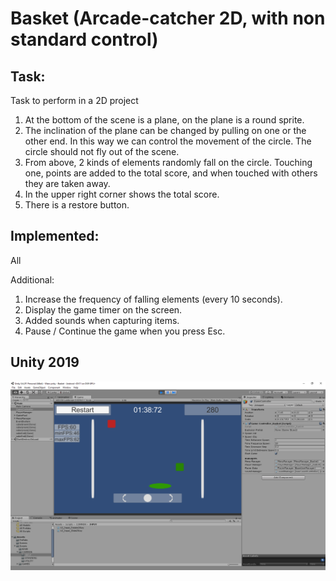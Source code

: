 # Basket (Arcade-catcher 2D, with non standard control)

## Task:
Task to perform in a 2D project
1) At the bottom of the scene is a plane, on the plane is a round sprite.
2) The inclination of the plane can be changed by pulling on one or the other end.
 In this way we can control the movement of the circle. The circle should not
 fly out of the scene.
3) From above, 2 kinds of elements randomly fall on the circle. Touching one, points
 are added to the total score, and when touched with others they are taken away.
4) In the upper right corner shows the total score.
5) There is a restore button.


## Implemented:
All

Additional:
1) Increase the frequency of falling elements (every 10 seconds).
2) Display the game timer on the screen.
3) Added sounds when capturing items.
4) Pause / Continue the game when you press Esc.

## Unity 2019

![Basket](screenshot.png)